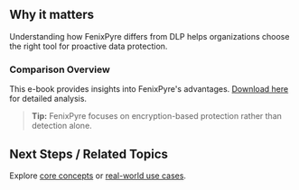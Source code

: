
## Why it matters
Understanding how FenixPyre differs from DLP helps organizations choose the right tool for proactive data protection.

### Comparison Overview
This e-book provides insights into FenixPyre's advantages. [Download here](https://example.com/fenixpyre-vs-dlp.pdf) for detailed analysis.

> **Tip:** FenixPyre focuses on encryption-based protection rather than detection alone.

## Next Steps / Related Topics
Explore [core concepts](../02-core-concepts/index.md) or [real-world use cases](../08-use-cases/index.md).
